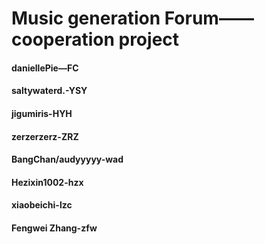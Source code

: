 # Music generation Forum——cooperation project

#### daniellePie—FC
#### saltywaterd.-YSY
#### jigumiris-HYH
#### zerzerzerz-ZRZ
#### BangChan/audyyyyy-wad
#### Hezixin1002-hzx
#### xiaobeichi-lzc
#### Fengwei Zhang-zfw
